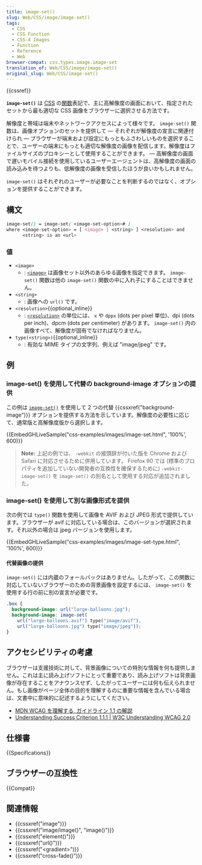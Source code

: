 ```yaml
---
title: image-set()
slug: Web/CSS/image/image-set()
tags:
  - CSS
  - CSS Function
  - CSS-4 Images
  - Function
  - Reference
  - Web
browser-compat: css.types.image.image-set
translation_of: Web/CSS/image/image-set()
original_slug: Web/CSS/image-set()
---
```

{{cssref}}

**`image-set()`** は [CSS](/ja/docs/Web/CSS) の[関数](/ja/docs/Web/CSS/CSS_Functions)表記で、主に高解像度の画面において、指定されたセットから最も適切な CSS 画像をブラウザーに選択させる方法です。

解像度と帯域は端末やネットワークアクセスによって様々です。 `image-set()` 関数は、画像オプションのセットを提供して — それぞれが解像度の宣言に関連付けられ — ブラウザーが端末および設定にもっともふさわしいものを選択することで、ユーザーの端末にもっとも適切な解像度の画像を配信します。解像度はファイルサイズのプロキシーとして使用することができます。 — 高解像度の画面で遅いモバイル接続を使用しているユーザーエージェントは、高解像度の画面の読み込みを待つよりも、低解像度の画像を受信したほうが良いかもしれません。

`image-set()` はそれぞれのユーザーが必要なことを判断するのではなく、オプションを提供することができます。

## 構文

```css
image-set() = image-set( <image-set-option># )
where <image-set-option> = [ <image> | <string> ] <resolution> and
      <string> is an <url>
```

### 値

- `<image>`
  - : [`<image>`](/ja/docs/Web/CSS/image) は画像セット以外のあらゆる画像を指定できます。 `image-set()` 関数は他の `image-set()` 関数の中に入れ子にすることはできません。
- `<string>`
  - : 画像への `url()` です。
- `<resolution>`{{optional_inline}}
  - : [`<resolution>`](/ja/docs/Web/CSS/resolution) の単位には、 `x` や `dppx` (dots per pixel 単位)、dpi (dots per inch)、dpcm (dots per centimeter) があります。 `image-set()` 内の画像すべて、解像度が固有でなければなりません。
- `type(<string>)`{{optional_inline}}
  - : 有効な MIME タイプの文字列、例えば "image/jpeg" です。

## 例

### image-set() を使用して代替の background-image オプションの提供

この例は [`image-set()`](https://drafts.csswg.org/css-images-4/#funcdef-image-set) を使用して 2 つの代替 {{cssxref("background-image")}} オプションを提供する方法を示しています。解像度の必要性に応じて、通常版と高解像度版から選択します。

{{EmbedGHLiveSample("css-examples/images/image-set.html", '100%', 600)}}

> **Note:** 上記の例では、 `-webkit` の接頭辞が付いた版を Chrome および Safari に対応させるために併用しています。 Firefox 90 では (標準のプロパティを追加していない開発者の互換性を確保するために) `-webkit-image-set()` を `image-set()` の別名として使用する対応が追加されました。

### image-set() を使用して別な画像形式を提供

次の例では `type()` 関数を使用して画像を AVIF および JPEG 形式で提供しています。ブラウザーが avif に対応している場合は、このバージョンが選択されます。それ以外の場合は jpeg バージョンを使用します。

{{EmbedGHLiveSample("css-examples/images/image-set-type.html", '100%', 600)}}

#### 代替画像の提供

`image-set()` には内蔵のフォールバックはありません。したがって、この関数に対応していないブラウザーのための背景画像を設定するには、 `image-set()` を使用する行の前に別の宣言が必要です。

```css
.box {
  background-image: url("large-balloons.jpg");
  background-image: image-set(
    url("large-balloons.avif") type("image/avif"),
    url("large-balloons.jpg") type("image/jpeg"));
}
```

## アクセシビリティの考慮

<p>ブラウザーは支援技術に対して、背景画像についての特別な情報を何も提供しません。これは主に読み上げソフトにとって重要であり、読み上げソフトは背景画像が存在することをアナウンスせず、したがってユーザーには何も伝えられません。もし画像がページ全体の目的を理解するのに重要な情報を含んでいる場合は、文書中に意味的に記述するようにしてください。</p>

- [MDN WCAG を理解する, ガイドライン 1.1 の解説](/ja/docs/Web/Accessibility/Understanding_WCAG/Perceivable#guideline_1.1_%e2%80%94_providing_text_alternatives_for_non-text_content)
- [Understanding Success Criterion 1.1.1 | W3C Understanding WCAG 2.0](https://www.w3.org/TR/2016/NOTE-UNDERSTANDING-WCAG20-20161007/text-equiv-all.html)

## 仕様書

{{Specifications}}

## ブラウザーの互換性

{{Compat}}

## 関連情報

- {{cssxref("image")}}
- {{cssxref("image/image()", "image()")}}
- {{cssxref("element()")}}
- {{cssxref("url()")}}
- {{cssxref("&lt;gradient&gt;")}}
- {{cssxref("cross-fade()")}}
